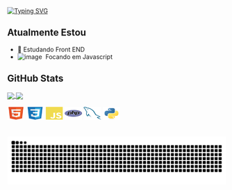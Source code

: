  <a href="https://git.io/typing-svg">
    <img src="https://readme-typing-svg.demolab.com?font=Fira+Code&weight=500&size=22&pause=1000&color=5f9ea0&random=false&width=524&lines=%E2%8A%B9+Opa!+Matheus+falando+aqui!+%E2%8A%B9+" alt="Typing SVG">
  </a>

## Atualmente Estou
- 🌱 Estudando Front END
- <img width="16" height="16" alt="image" src="https://github.com/user-attachments/assets/22932f3b-2a15-4f02-bf3b-ba53d3b4cea9" />  Focando em Javascript
## GitHub Stats
<a href="https://github.com/Matheus-cpu22a/github-readme-stats">
  <img height=200 align="center" src="https://github-readme-stats.vercel.app/api?username=Matheus-cpu22&show_icons=true&theme=highcontrast" />
</a>
<a href="https://github.com/anuraghazra/convoychat">
  <img height=200 align="center" src="https://github-readme-stats.vercel.app/api/top-langs/?username=Matheus-cpu22&layout=compact&langs_count=8&card_width=320" />
</a>

<div style="display: inline_block"><br>
  <img align="center" alt="Rafa-HTML" height="30" width="40" src="https://raw.githubusercontent.com/devicons/devicon/master/icons/html5/html5-original.svg">
  <img align="center" alt="Rafa-CSS" height="30" width="40" src="https://raw.githubusercontent.com/devicons/devicon/master/icons/css3/css3-original.svg">
   <img align="center" alt="Rafa-Js" height="30" width="40" src="https://raw.githubusercontent.com/devicons/devicon/master/icons/javascript/javascript-plain.svg">
   <img align="center" alt="Rafa-Js" height="30" width="40" src="https://raw.githubusercontent.com/devicons/devicon/master/icons/php/php-original.svg">
   <img align="center" alt="Rafa-Js" height="30" width="40" src="https://raw.githubusercontent.com/devicons/devicon/master/icons/mysql/mysql-original.svg">
  <img align="center" alt="Rafa-Python" height="30" width="40" src="https://raw.githubusercontent.com/devicons/devicon/master/icons/python/python-original.svg">
</div>

#

<picture align="center">
  <source media="(prefers-color-scheme: dark)" srcset="https://raw.githubusercontent.com/Matheus-cpu22/Matheus-cpu22/output/github-contribution-grid-snake-dark.svg">
  <source media="(prefers-color-scheme: light)" srcset="https://raw.githubusercontent.com/Matheus-cpu22/Matheus-cpu22/output/github-contribution-grid-snake-dark.svg">
  <img align="center" alt="github contribution grid snake animation" src="https://raw.githubusercontent.com/Matheus-cpu22/Matheus-cpu22/output/github-contribution-grid-snake.svg">
</picture>
